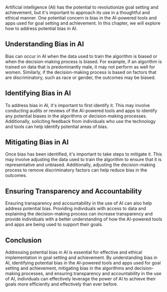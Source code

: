 
Artificial intelligence (AI) has the potential to revolutionize goal setting and achievement, but it's important to approach its use in a thoughtful and ethical manner. One potential concern is bias in the AI-powered tools and apps used for goal setting and achievement. In this chapter, we will explore how to address potential bias in AI.

Understanding Bias in AI
------------------------

Bias can occur in AI when the data used to train the algorithm is biased or when the decision-making process is biased. For example, if an algorithm is trained on data that is predominantly male, it may not perform as well for women. Similarly, if the decision-making process is based on factors that are discriminatory, such as race or gender, the outcomes may be biased.

Identifying Bias in AI
----------------------

To address bias in AI, it's important to first identify it. This may involve conducting audits or reviews of the AI-powered tools and apps to identify any potential biases in the algorithms or decision-making processes. Additionally, soliciting feedback from individuals who use the technology and tools can help identify potential areas of bias.

Mitigating Bias in AI
---------------------

Once bias has been identified, it's important to take steps to mitigate it. This may involve adjusting the data used to train the algorithm to ensure that it is representative and unbiased. Additionally, adjusting the decision-making process to remove discriminatory factors can help reduce bias in the outcomes.

Ensuring Transparency and Accountability
----------------------------------------

Ensuring transparency and accountability in the use of AI can also help address potential bias. Providing individuals with access to data and explaining the decision-making process can increase transparency and provide individuals with a better understanding of how the AI-powered tools and apps are being used to support their goals.

Conclusion
----------

Addressing potential bias in AI is essential for effective and ethical implementation in goal setting and achievement. By understanding bias in AI, identifying potential bias in the AI-powered tools and apps used for goal setting and achievement, mitigating bias in the algorithms and decision-making processes, and ensuring transparency and accountability in the use of AI, individuals can effectively leverage the power of AI to achieve their goals more efficiently and effectively than ever before.
